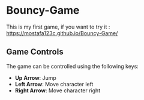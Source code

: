 # Bouncy-Game
This is my first game, 
if you want to try it : https://mostafa123c.github.io/Bouncy-Game/

## Game Controls

The game can be controlled using the following keys:

- **Up Arrow**: Jump
- **Left Arrow**: Move character left
- **Right Arrow**: Move character right



